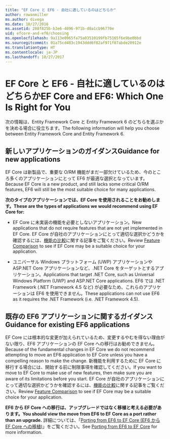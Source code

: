 ```yaml
---
title: "EF Core と EF6 - 自社に適しているのはどちらか"
author: rowanmiller
ms.author: divega
ms.date: 10/27/2016
ms.assetid: 288f825b-b3e6-4096-971b-d0a1cb96770e
uid: efcore-and-ef6/choosing
ms.openlocfilehash: 9a113e0965fa75a03510199fb75165f6e9be0bbd
ms.sourcegitcommit: 01a75cd483c1943ddd6f82af971f07abde20912e
ms.translationtype: HT
ms.contentlocale: ja-JP
ms.lasthandoff: 10/27/2017
---
```

# <a name="ef-core-and-ef6-which-one-is-right-for-you"></a><span data-ttu-id="d6d99-102">EF Core と EF6 - 自社に適しているのはどちらか</span><span class="sxs-lookup"><span data-stu-id="d6d99-102">EF Core and EF6: Which One Is Right for You</span></span>

<span data-ttu-id="d6d99-103">次の情報は、Entity Framework Core と Entity Framework 6 のどちらを選ぶかを決める場合に役立ちます。</span><span class="sxs-lookup"><span data-stu-id="d6d99-103">The following information will help you choose between Entity Framework Core and Entity Framework 6.</span></span>

## <a name="guidance-for-new-applications"></a><span data-ttu-id="d6d99-104">新しいアプリケーションのガイダンス</span><span class="sxs-lookup"><span data-stu-id="d6d99-104">Guidance for new applications</span></span>

<span data-ttu-id="d6d99-105">EF Core は新製品で、重要な O/RM 機能がまだ一部欠けているため、今のところ多くのアプリケーションにとって EF6 が最適な選択となっています。</span><span class="sxs-lookup"><span data-stu-id="d6d99-105">Because EF Core is a new product, and still lacks some critical O/RM features, EF6 will still be the most suitable choice for many applications.</span></span>

<span data-ttu-id="d6d99-106">**次のタイプのアプリケーションでは、EF Core を使用されることをお勧めします。**</span><span class="sxs-lookup"><span data-stu-id="d6d99-106">**These are the types of applications we would recommend using EF Core for:**</span></span>

* <span data-ttu-id="d6d99-107">EF Core に未実装の機能を必要としないアプリケーション。</span><span class="sxs-lookup"><span data-stu-id="d6d99-107">New applications that do not require features that are not yet implemented in EF Core.</span></span> <span data-ttu-id="d6d99-108">EF Core が自社のアプリケーションにとって適切な選択かどうかを確認するには、[機能の比較](features.md)に関する記事をご覧ください。</span><span class="sxs-lookup"><span data-stu-id="d6d99-108">Review [Feature Comparison](features.md) to see if EF Core may be a suitable choice for your application.</span></span>

* <span data-ttu-id="d6d99-109">ユニバーサル Windows プラットフォーム (UWP) アプリケーションや ASP.NET Core アプリケーションなど、.NET Core をターゲットとするアプリケーション。</span><span class="sxs-lookup"><span data-stu-id="d6d99-109">Applications that target .NET Core, such as Universal Windows Platform (UWP) and ASP.NET Core applications.</span></span> <span data-ttu-id="d6d99-110">EF6 では .NET Framework (.NET Framework 4.5 など) が必要なため、これらのアプリケーションは EF6 を使用できません。</span><span class="sxs-lookup"><span data-stu-id="d6d99-110">These applications can not use EF6 as it requires the .NET Framework (i.e. .NET Framework 4.5).</span></span>

## <a name="guidance-for-existing-ef6-applications"></a><span data-ttu-id="d6d99-111">既存の EF6 アプリケーションに関するガイダンス</span><span class="sxs-lookup"><span data-stu-id="d6d99-111">Guidance for existing EF6 applications</span></span>

<span data-ttu-id="d6d99-112">EF Core には根本的な変更が加えられているため、変更するやむを得ない理由がない限り、EF6 アプリケーションの EF Core への移行はお勧めできません。</span><span class="sxs-lookup"><span data-stu-id="d6d99-112">Because of the fundamental changes in EF Core we do not recommend attempting to move an EF6 application to EF Core unless you have a compelling reason to make the change.</span></span> <span data-ttu-id="d6d99-113">新機能を利用するために EF Core に移行する場合には、開始する前に制限事項を確認してください。</span><span class="sxs-lookup"><span data-stu-id="d6d99-113">If you want to move to EF Core to make use of new features, then make sure you are aware of its limitations before you start.</span></span> <span data-ttu-id="d6d99-114">EF Core が自社のアプリケーションにとって適切な選択かどうかを確認するには、[機能の比較](features.md)に関する記事をご覧ください。</span><span class="sxs-lookup"><span data-stu-id="d6d99-114">Review [Feature Comparison](features.md) to see if EF Core may be a suitable choice for your application.</span></span>

<span data-ttu-id="d6d99-115">**EF6 から EF Core への移行は、アップグレードではなく移植と考える必要があります。**</span><span class="sxs-lookup"><span data-stu-id="d6d99-115">**You should view the move from EF6 to EF Core as a port rather than an upgrade.**</span></span> <span data-ttu-id="d6d99-116">詳細については、「[Porting from EF6 to EF Core (EF6 から EF Core への移植)](porting/index.md)」をご覧ください。</span><span class="sxs-lookup"><span data-stu-id="d6d99-116">See [Porting from EF6 to EF Core](porting/index.md) for more information.</span></span>
